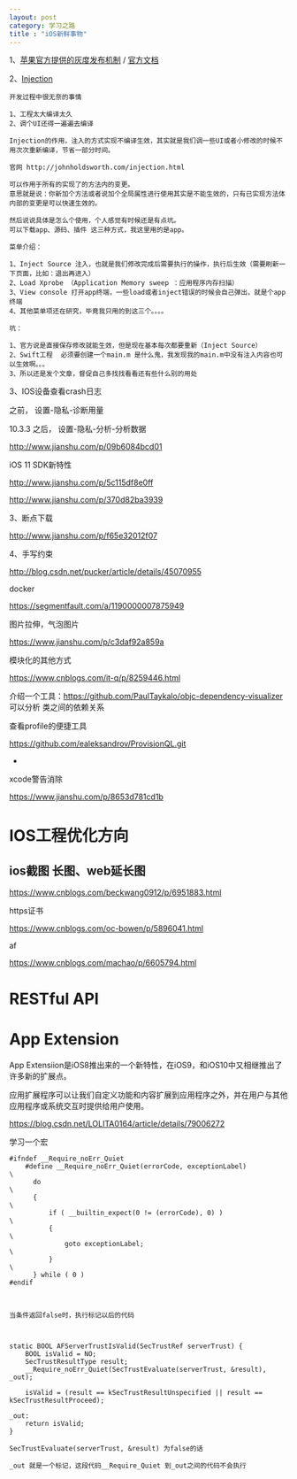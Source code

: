 ```yaml
---
layout: post
category: 学习之路
title : "iOS新鲜事物"
---
```


1、[苹果官方提供的灰度发布机制](https://mp.weixin.qq.com/s/nDJ6T-oqQXgpHAnqwATK9A)  /  [官方文档](https://itunespartner.apple.com/en/apps/faq/Managing%20Your%20Apps_Submission%20Process)

2、[Injection](http://johnholdsworth.com/injection.html)

```
开发过程中很无奈的事情

1、工程太大编译太久
2、调个UI还得一遍遍去编译

Injection的作用，注入的方式实现不编译生效，其实就是我们调一些UI或者小修改的时候不用次次重新编译，节省一部分时间。

官网 http://johnholdsworth.com/injection.html

可以作用于所有的实现了的方法内的变更。
意思就是说：你新加个方法或者说加个全局属性进行使用其实是不能生效的，只有已实现方法体内部的变更是可以快速生效的。

然后说说具体是怎么个使用，个人感觉有时候还是有点坑。
可以下载app、源码、插件 这三种方式，我这里用的是app。

菜单介绍：

1、Inject Source 注入，也就是我们修改完成后需要执行的操作，执行后生效（需要刷新一下页面，比如：退出再进入）
2、Load Xprobe （Application Memory sweep ：应用程序内存扫描）
3、View console 打开app终端，一些load或者inject错误的时候会自己弹出，就是个app终端
4、其他菜单项还在研究，毕竟我只用的到这三个。。。。

坑：

1、官方说是直接保存修改就能生效，但是现在基本每次都要重新（Inject Source）
2、Swift工程  必须要创建一个main.m 是什么鬼，我发现我的main.m中没有注入内容也可以生效啊。。。
3、所以还是发个文章，督促自己多找找看看还有些什么别的用处
```





3、IOS设备查看crash日志

之前，  设置-隐私-诊断用量

10.3.3 之后， 设置-隐私-分析-分析数据

http://www.jianshu.com/p/09b6084bcd01

iOS 11 SDK新特性

http://www.jianshu.com/p/5c115df8e0ff

http://www.jianshu.com/p/370d82ba3939

3、断点下载

http://www.jianshu.com/p/f65e32012f07



4、手写约束

http://blog.csdn.net/pucker/article/details/45070955



docker

https://segmentfault.com/a/1190000007875949



图片拉伸，气泡图片

https://www.jianshu.com/p/c3daf92a859a

模块化的其他方式

https://www.cnblogs.com/it-q/p/8259446.html



介绍一个工具：https://github.com/PaulTaykalo/objc-dependency-visualizer
可以分析 类之间的依赖关系

查看profile的便捷工具

https://github.com/ealeksandrov/ProvisionQL.git





- ​



xcode警告消除

https://www.jianshu.com/p/8653d781cd1b









# IOS工程优化方向











## ios截图  长图、web延长图



https://www.cnblogs.com/beckwang0912/p/6951883.html







https证书

https://www.cnblogs.com/oc-bowen/p/5896041.html





af

https://www.cnblogs.com/machao/p/6605794.html





# RESTful API





# App Extension

App Extensiion是iOS8推出来的一个新特性，在iOS9，和iOS10中又相继推出了许多新的扩展点。

应用扩展程序可以让我们自定义功能和内容扩展到应用程序之外，并在用户与其他应用程序或系统交互时提供给用户使用。

https://blog.csdn.net/LOLITA0164/article/details/79006272





学习一个宏

```
#ifndef __Require_noErr_Quiet
	#define __Require_noErr_Quiet(errorCode, exceptionLabel)                      \
	  do                                                                          \
	  {                                                                           \
		  if ( __builtin_expect(0 != (errorCode), 0) )                            \
		  {                                                                       \
			  goto exceptionLabel;                                                \
		  }                                                                       \
	  } while ( 0 )
#endif



当条件返回false时，执行标记以后的代码



static BOOL AFServerTrustIsValid(SecTrustRef serverTrust) {
    BOOL isValid = NO;
    SecTrustResultType result;
    __Require_noErr_Quiet(SecTrustEvaluate(serverTrust, &result), _out);

    isValid = (result == kSecTrustResultUnspecified || result == kSecTrustResultProceed);

_out:
    return isValid;
}

SecTrustEvaluate(serverTrust, &result) 为false的话

_out 就是一个标记，这段代码__Require_Quiet 到_out之间的代码不会执行
```

